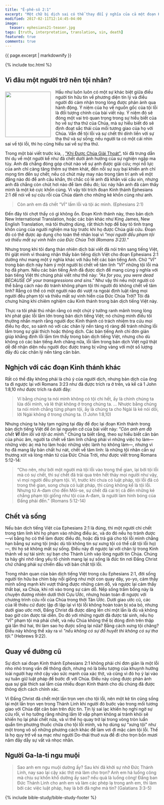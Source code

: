 ```yaml
---
title: "Ê-phê-sô 2:1"
excerpt: "Một chữ bị dịch sai có thể thay đổi ý nghĩa của cả một đoạn Kinh thánh. Người dịch có thể vô tình, nhưng điều đó phản ảnh tín lý của họ, và có thể gây một ảnh hưởng sâu xa trong mối tương giao với Chúa, và cuối cùng sẽ dẫn người tín hữu đi lầm đường."
modified: 2017-02-11T12:14:45-04:00
image: 
  teaser: ephesians21-teaser.jpg
tags: [truth, interpretation, translation, sin, death]
featured: true
comments: true
---
```


{{ page.excerpt | markdownify }}

{% include toc.html %}

<!-- a href="{{ site.url }}{% post_url 2016-12-29-Su-vang-loi %}"><em>(Bấm vào đây để đọc tiếng Việt)</em></a -->

## Vì đâu một người trở nên tội nhân?
<img alt src="{{ site.url }}/assets/images/ephesians21-teaser.jpg" style="border: 1px solid #cccccc; margin: 7px 15px 0px 0px; max-width: 100%; height: 148px; padding: 0px; float: left;">
Hầu như luôn luôn có một sự khác biệt giữa điều người tín hữu tin về phương diện tín lý và điều người đó cảm nhận trong lòng được phản ảnh qua hành động. Ý niệm của họ về nguồn gốc của tội lỗi là đối tượng chính của bài viết này. Ý niệm đó sẽ đóng một vai trò quan trọng trong sự hiểu biết của họ về sự tha thứ của Chúa, mà sự hiểu biết đó sẽ định đoạt sắc thái của mối tương giao của họ với Chúa. Vấn đề tội lỗi và sự chết thì dính liền với sự tha thứ và sự sống; nếu người ta có một cái nhìn sai về tội lỗi, thì họ cũng hiểu sai về sự tha thứ.

Trong một bài viết trước kia, , ["Khi Được Chúa Giải Thoát"](http://vacsf.org/viet-studies/Khi-Duoc-Chua-Giai-Thoat/), tôi đã trưng dẫn thí dụ về một người kể như đã chết dưới ảnh hưởng của sự nghiện ngập ma túy. Anh đã chẳng đóng góp chút nào về sự anh được giải cứu; mọi nỗ lực của anh chỉ càng tăng thêm sự thèm khát, đến nỗi sự suy bại khiến anh chỉ mong tìm đến sự chết; nếu có chút mảy may nào trong tâm trí anh về một đấng nào đó để anh cầu khẩn, thì chắc có lẽ anh đã khấn vái cầu xin, nhưng anh đã chẳng còn chút hơi nào để làm điều đó; lúc này hẳn anh đã cảm thấy mình là một kẻ cực khốn cùng. Vì vậy tôi trích đoạn Kinh thánh Ephesians 2:1 để nói về sự cứu rỗi của Chúa dành cho những kẻ  khốn cùng như anh.

> Còn anh em đã chết *"VÌ"* lầm lỗi và tội ác mình. (Ephesians 2:1)

Đến đây tôi chợt thấy có gì không ổn. Đoạn Kinh thánh này, theo bản dịch New International Translation, hoặc các bản khác như King James, New English Translation, mà tôi thường dùng, rất thích hợp để bày tỏ tình trạng khốn cùng của người nghiện ma túy trước khi họ được Chúa giải cứu. Đoạn đó có thể được áp dụng cho toàn thể nhân loại vì *"mọi người đều phạm tội và thiếu mất sự vinh hiển của Đức Chúa Trời (Romans 3:23)."* 

Nhưng trong khi tôi đang thản nhiên dịch bài viết đã nói trên sang tiếng Việt, thì giật mình vì thoáng nhận thấy bản tiếng dịch Việt cho đoạn Ephesians 2:1 dường như mang một ý nghĩa khác với hầu hết các bản tiếng Anh. Chữ *"VÌ"* trong bản dịch này hàm ý một người bị chết về tâm linh *"VÌ"* những tội lỗi mà họ đã phạm. Nếu các bản tiếng Anh đã được dịch để mang cùng ý nghĩa với bản tiếng Việt thì chúng phải viết như thế này: *"As for you, you were dead BECAUSE OF your transgressions and sins."*  Như vậy thì nếu một người có thể bằng cách nào đó tránh không phạm tội thì người đó không chết về tâm linh? Rằng có thể có một người nào đó vượt ra ngoài định luật rằng mọi người đều phạm tội và thiếu mất sự vinh hiển của Đức Chúa Trời? Tôi đã chưng hửng khi chiêm nghiệm câu Kinh thánh trong bản dịch tiếng Việt này.

Thực ra tôi phải thú nhận rằng có một chút ý tưởng ranh mãnh trong lòng khi phát giác lỗi lầm lớn trong bản dịch tiếng Việt; nó chứng minh điều tôi thường nhấn mạnh rằng người đọc Kinh thánh có trách nhiệm tra cứu mọi điều họ đọc, so sánh nó với các chân lý nền tảng rõ ràng để tránh những lỗi lầm trong sự giải thích hoặc thông dịch. Các bản tiếng Anh chỉ đơn giản giúp khẳng định lỗi lầm tìm thấy trong bản dịch tiếng Việt, nhưng cho dù không có các bản tiếng Anh chăng nữa, lỗi lầm trong bản dịch Việt ngữ thật dễ để nhận diện nếu người đọc được trang bị vững vàng với một số lượng đầy đủ các chân lý nền tảng căn bản.

## Nghịch với các đoạn Kinh thánh khác
Rất có thể đây không phải là chủ ý của người dịch, nhưng bản dịch của ông ta đi ngược lại với Romans 3:23 như đã được trích ra ở trên, và kể cả 1 John 1:8,10 như được trích ra dưới đây:

> Ví bằng chúng ta nói mình không có tội chi hết, ấy là chính chúng ta lừa dối mình, và lẽ thật không ở trong chúng ta. ... Nhược bằng chúng ta nói mình chẳng từng phạm tội, ấy là chúng ta cho Ngài là kẻ nói dối, lời Ngài không ở trong chúng ta. (1 John 1:8,10)

Nhưng chúng ta hãy tạm ngừng tại đây để đọc lại đoạn Kinh thánh trong bản dịch tiếng Việt để ôn lại nguyên cớ của bài viết này: *"Còn anh em đã chết <strong>VÌ</strong> lầm lỗi và tội ác mình."*  Chúng ta biết rằng, theo sự hiểu biết căn bản của phúc âm, người ta chết về tâm linh chẳng phải vì những việc họ làm&mdash;những việc ác mà họ làm hoặc những việc lành họ không làm&mdash;, nhưng vì họ đã mang lấy bản chất hư nát, chết về tâm linh: là những tội nhân cần sự thương xót và lòng nhân từ của Đức Chúa Trời, như được viết trong Romans 5:12-14:

> “Cho nên, như bởi một người mà tội lỗi vào trong thế gian, lại bởi tội lỗi mà có sự chết, thì sự chết đã trải qua trên hết thảy mọi người như vậy, vì mọi người đều phạm tội. Vì, trước khi chưa có luật pháp, tội lỗi đã có trong thế gian, song chưa có luật pháp, thì cũng không kể là tội lỗi. Nhưng từ A-đam cho đến Môi-se, sự chết đã cai trị cả đến những kẻ chẳng phạm tội giống như tội của A-đam, là người làm hình bóng của Ðấng phải đến.” (Romans 5:12-14)

## Chết và sống
Nếu bản dịch tiếng Việt của Ephesians 2:1 là đúng, thì một người chỉ chết trong tâm linh khi họ phạm vào những điều ác, và do đó nếu họ tránh được&mdash;ví bằng họ có thể làm được điều đó, hoặc đã trả giá cho tội lỗi mình chẳng hạn bằng sự xưng tội (mặc dù tôi không tin sự xưng tội có thể cất tội lỗi họ)&mdash;, thì họ sẽ không mất sự sống. Điều này đi ngược lại với chân lý trong Kinh thánh về sự tái sinh: sự ban cho Thánh Linh vào lòng người tin Chúa. Chúng ta hãy ghi nhớ rằng yếu tố chính mang lại sự sống là đức tin nơi Đấng Christ chứ chẳng phải sự chiến đấu với bản chất tội lỗi.

Trong nhãn quan của bản dịch tiếng Việt trong câu Ephesians 2:1, đời sống người tín hữu ba chìm bảy nổi giống như một con quay dây, yo-yo, cảm thấy mình sống mạnh khi vượt thắng được những cám dỗ, và ngược lại cảm thấy thất bại, xa Chúa, khi rơi vào trong sự cám dỗ. Nếp sống trầm bổng này là chuyện đương nhiên dưới thời Cựu Ước, nhưng hoàn toàn đi ngược với chương trình cứu rỗi của Chúa trong thời Tân Ước. Dưới giao ước cũ, các của lễ thiêu cứ được lập đi lập lại vì tội lỗi không hoàn toàn bị xóa bỏ, nhưng dưới giao ước mới, Đấng Christ đã được dâng lên chỉ một lần là đủ và không bao giờ còn được tái diễn. Do đó với những người đã được tái sinh, nếu họ *"VÌ"* phạm tội mà phải chết, và nếu Chúa không thể bị đóng đinh trên thập giá lần thứ hai, thì làm sao họ được sống lại nữa? Bằng cách xưng tội chăng? Điều này không thể xảy ra vì *"nếu không có sự đổ huyết thì không có sự tha tội."* (Hebrews 9:22).

## Quay về đường cũ
Sự dịch sai đoạn Kinh thánh Ephesians 2:1 không phải chỉ đơn giản là một lỗi nho nhỏ trong vấn đề thông dịch, nhưng nó là biểu tượng của khuynh hướng loài người hay nhờ cậy vào sức mạnh của xác thịt, và cũng vì đó họ ỷ lại vào sự tuân giữ luật pháp để bước đi với Chúa. Điều này cũng được phản ảnh qua sự giải thích sai lầm của nhiều đoạn Kinh thánh cho dù chúng đã được thông dịch cách chính xác.

Vì Đấng Christ đã chết một lần trọn vẹn cho tội lỗi, nên một kẻ tin cũng sống lại một lần trọn vẹn trong Thánh Linh khi người đó bước vào trong mối tương giao với Chúa đặt căn bản trên đức tin.  Tín lý sai lạc khiến họ nghi ngờ sự cứu rỗi, vì họ tưởng rằng những lầm lỡ vấp phạm không ai tránh khỏi sẽ khiến họ lại phải chết nữa, và vì thế họ quay trở lại trong vòng tròn luẩn quẩn tìm phương thuốc chữa cho tội lỗi mình, và họ dùng sự "xưng tội" như một trong vô số những phương cách khác để làm vơi đi mặc cảm tội lỗi.  Thế là họ quy trở về sa mạc như người Do-thái thuở xưa để đi cho trọn bốn mươi năm đầy dẫy sự vất vả nhọc nhằn.

## Người Ga-la-ti ngu muội
> Sao anh em ngu muội dường ấy? Sau khi đã khởi sự nhờ Ðức Thánh Linh, nay sao lại cậy xác thịt mà làm cho trọn?  Anh em há luống công mà chịu sự khốn khổ dường ấy sao? nếu quả là luống công!  Ðấng ban Ðức Thánh Linh cho anh em và làm các phép lạ trong anh em, thì làm bởi các việc luật pháp, hay là bởi đã nghe mà tin? (Galatians 3:3-5)

{% include bible-study/bible-study-footer %}
